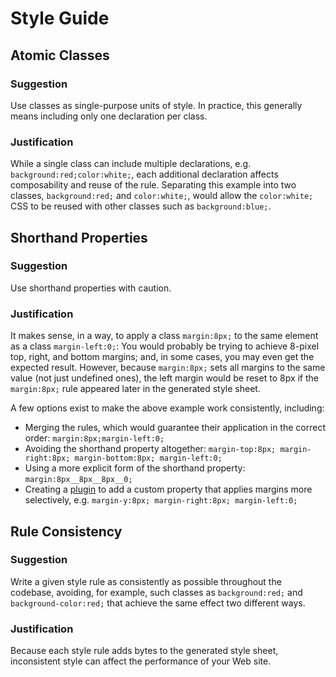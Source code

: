 # Style Guide

## Atomic Classes

### Suggestion

Use classes as single-purpose units of style. In practice, this generally means
including only one declaration per class.

### Justification

While a single class can include multiple declarations, e.g.
`background:red;color:white;`, each additional declaration affects composability
and reuse of the rule. Separating this example into two classes,
`background:red;` and `color:white;`, would allow the `color:white;` CSS to be
reused with other classes such as `background:blue;`.

## Shorthand Properties

### Suggestion

Use shorthand properties with caution.

### Justification

It makes sense, in a way, to apply a class `margin:8px;` to the same element as
a class `margin-left:0;`: You would probably be trying to achieve 8-pixel top,
right, and bottom margins; and, in some cases, you may even get the expected
result. However, because `margin:8px;` sets all margins to the same value (not
just undefined ones), the left margin would be reset to 8px if the `margin:8px;`
rule appeared later in the generated style sheet.

A few options exist to make the above example work consistently, including:
* Merging the rules, which would guarantee their application in the correct
  order: `margin:8px;margin-left:0;`
* Avoiding the shorthand property altogether:
  `margin-top:8px; margin-right:8px; margin-bottom:8px; margin-left:0;`
* Using a more explicit form of the shorthand property:
  `margin:8px__8px__8px__0;`
* Creating a [plugin](plugins-guide.md) to add a custom property that applies
  margins more selectively, e.g.
  `margin-y:8px; margin-right:8px; margin-left:0;`

## Rule Consistency

### Suggestion

Write a given style rule as consistently as possible throughout the codebase,
avoiding, for example, such classes as `background:red;` and
`background-color:red;` that achieve the same effect two different ways.

### Justification

Because each style rule adds bytes to the generated style sheet, inconsistent
style can affect the performance of your Web site.
